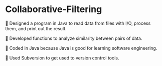 # Collaborative-Filtering

	Designed a program in Java to read data from files with I/O, process them, and print out the result.

	Developed functions to analyze similarity between pairs of data.

	Coded in Java because Java is good for learning software engineering.

	Used Subversion to get used to version control tools.
